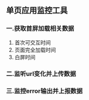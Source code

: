 ## 单页应用监控工具
### 一.获取首屏加载相关数据
1. 首次可交互时间
2. 页面完全加载时间
3. 白屏时间

### 二.监听url变化并上传数据

### 三.监控error输出并上报数据